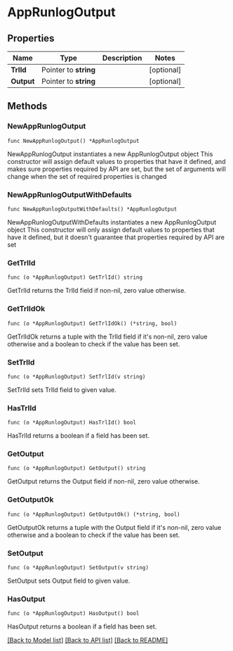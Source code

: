 # AppRunlogOutput

## Properties

Name | Type | Description | Notes
------------ | ------------- | ------------- | -------------
**TrlId** | Pointer to **string** |  | [optional] 
**Output** | Pointer to **string** |  | [optional] 

## Methods

### NewAppRunlogOutput

`func NewAppRunlogOutput() *AppRunlogOutput`

NewAppRunlogOutput instantiates a new AppRunlogOutput object
This constructor will assign default values to properties that have it defined,
and makes sure properties required by API are set, but the set of arguments
will change when the set of required properties is changed

### NewAppRunlogOutputWithDefaults

`func NewAppRunlogOutputWithDefaults() *AppRunlogOutput`

NewAppRunlogOutputWithDefaults instantiates a new AppRunlogOutput object
This constructor will only assign default values to properties that have it defined,
but it doesn't guarantee that properties required by API are set

### GetTrlId

`func (o *AppRunlogOutput) GetTrlId() string`

GetTrlId returns the TrlId field if non-nil, zero value otherwise.

### GetTrlIdOk

`func (o *AppRunlogOutput) GetTrlIdOk() (*string, bool)`

GetTrlIdOk returns a tuple with the TrlId field if it's non-nil, zero value otherwise
and a boolean to check if the value has been set.

### SetTrlId

`func (o *AppRunlogOutput) SetTrlId(v string)`

SetTrlId sets TrlId field to given value.

### HasTrlId

`func (o *AppRunlogOutput) HasTrlId() bool`

HasTrlId returns a boolean if a field has been set.

### GetOutput

`func (o *AppRunlogOutput) GetOutput() string`

GetOutput returns the Output field if non-nil, zero value otherwise.

### GetOutputOk

`func (o *AppRunlogOutput) GetOutputOk() (*string, bool)`

GetOutputOk returns a tuple with the Output field if it's non-nil, zero value otherwise
and a boolean to check if the value has been set.

### SetOutput

`func (o *AppRunlogOutput) SetOutput(v string)`

SetOutput sets Output field to given value.

### HasOutput

`func (o *AppRunlogOutput) HasOutput() bool`

HasOutput returns a boolean if a field has been set.


[[Back to Model list]](../README.md#documentation-for-models) [[Back to API list]](../README.md#documentation-for-api-endpoints) [[Back to README]](../README.md)


